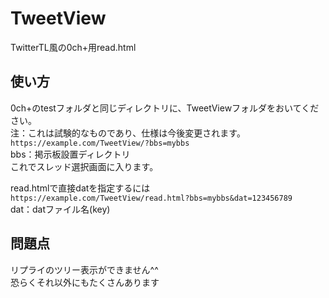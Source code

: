 # TweetView
TwitterTL風の0ch+用read.html  
## 使い方  
0ch+のtestフォルダと同じディレクトリに、TweetViewフォルダをおいてください。  
注：これは試験的なものであり、仕様は今後変更されます。  
```https://example.com/TweetView/?bbs=mybbs```  
bbs：掲示板設置ディレクトリ  
これでスレッド選択画面に入ります。  

read.htmlで直接datを指定するには  
```https://example.com/TweetView/read.html?bbs=mybbs&dat=123456789```  
dat：datファイル名(key)
## 問題点  
リプライのツリー表示ができません^^  
恐らくそれ以外にもたくさんあります
